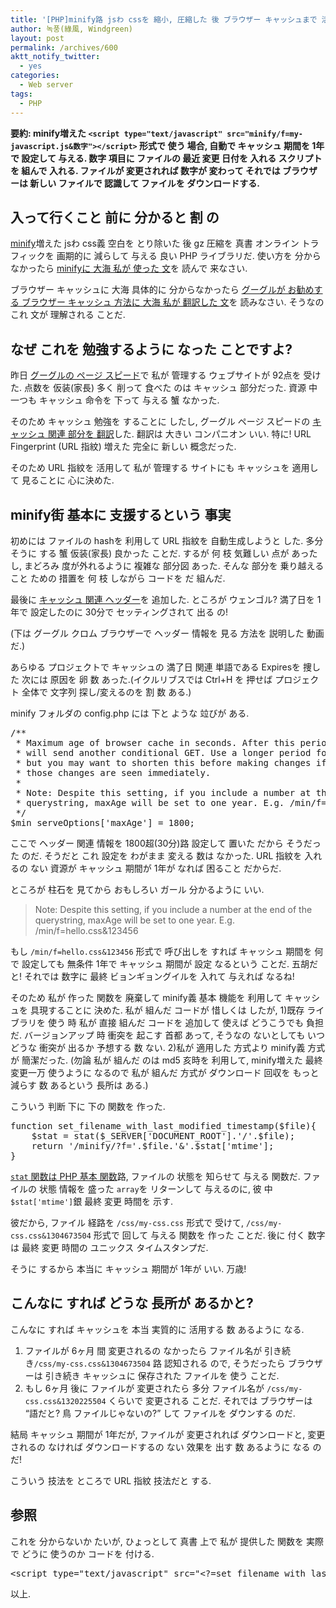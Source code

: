 ```yaml
---
title: '[PHP]minify路 jsわ cssを 縮小, 圧縮した 後 ブラウザー キャッシュまで 活用すれば 錦上花を添えるだ'
author: 녹풍(綠風, Windgreen)
layout: post
permalink: /archives/600
aktt_notify_twitter:
  - yes
categories:
  - Web server
tags:
  - PHP
---
```

**要約: minify増えた `<script type="text/javascript" src="minify/f=my-javascript.js&数字"></script>` 形式で 使う 場合, 自動で キャッシュ 期間を 1年で 設定して 与える. 数字 項目に ファイルの 最近 変更 日付を 入れる スクリプトを 組んで 入れる. ファイルが 変更されれば 数字が 変わって それでは ブラウザーは 新しい ファイルで 認識して ファイルを ダウンロードする.**

## 入って行くこと 前に 分かると 割 の

<a title="[minify] js, css 圧縮  ウェブサイト 速度 増加, トラフィック 節約" target="_top" href="http://mytory.local/archives/1048">minify</a>増えた jsわ css義 空白を とり除いた 後 gz 圧縮を 真書 オンライン トラフィックを 画期的に 減らして 与える 良い PHP ライブラリだ. 使い方を 分からなかったら <a title="[minify] js, css 圧縮  ウェブサイト 速度 増加, トラフィック 節約" target="_top" href="http://mytory.local/archives/1048">minifyに 大海 私が 使った 文</a>を 読んで 来なさい.

ブラウザー キャッシュに 大海 具体的に 分からなかったら <a title="グーグル ページ スピードが お勧めする ブラウザー キャッシュ 活用(Leverage browser caching)" target="_top" href="http://mytory.local/archives/1232">グーグルが お勧めする ブラウザー キャッシュ 方法に 大海 私が 翻訳した 文</a>を 読みなさい. そうなの これ 文が 理解される ことだ.

## なぜ これを 勉強するように なった ことですよ?

昨日 <a title="Googleで 提供する ウェブサイト ページ 速度 測定, 管理 機能" target="_top" href="http://mytory.local/archives/1183">グーグルの ページ スピード</a>で 私が 管理する ウェブサイトが 92点を 受けた. 点数を 仮装(家長) 多く 削って 食べた のは キャッシュ 部分だった. 資源 中 一つも キャッシュ 命令を 下って 与える 蟹 なかった.

そのため キャッシュ 勉強を することに したし, グーグル ページ スピードの <a title="グーグル ページ スピードが お勧めする ブラウザー キャッシュ 活用(Leverage browser caching)" target="_top" href="http://mytory.local/archives/1232">キャッシュ 関連 部分を 翻訳</a>した. 翻訳は 大きい コンパニオン いい. 特に! URL Fingerprint (URL 指紋) 増えた 完全に 新しい 概念だった.

そのため URL 指紋を 活用して 私が 管理する サイトにも キャッシュを 適用して 見ることに 心に決めた.

## minify街 基本に 支援するという 事実

初めには ファイルの hashを 利用して URL 指紋を 自動生成しようと した. 多分 そうに する 蟹 仮装(家長) 良かった ことだ. するが 何 枝 気難しい 点が あったし, まどろみ 度が外れるように 複雑な 部分図 あった. そんな 部分を 乗り越えること ための 措置を 何 枝 しながら コードを だ 組んだ.

最後に <a title="グーグル ページ スピードが お勧めする ブラウザー キャッシュ 活用(Leverage browser caching)" target="_top" href="http://mytory.local/archives/1232">キャッシュ 関連 ヘッダー</a>を 追加した. ところが ウェンゴル? 満了日を 1年で 設定したのに 30分で セッティングされて 出る の!

(下は グーグル クロム ブラウザーで ヘッダー 情報を 見る 方法を 説明した 動画だ.)

<p style="text-align: center;">
  <div class="video-container">
    <div class="video-container__inner">
    </div>
  </div>
</p>

あらゆる プロジェクトで キャッシュの 満了日 関連 単語である Expiresを 捜した 次には 原因を 卵 数 あった.(イクルリブスでは Ctrl+H を 押せば プロジェクト 全体で 文字列 探し/変えるのを 割 数 ある.)

minify フォルダの config.php には 下と ような 竝びが ある.

<pre>/**
 * Maximum age of browser cache in seconds. After this period, the browser
 * will send another conditional GET. Use a longer period for lower traffic
 * but you may want to shorten this before making changes if it&#039;s crucial
 * those changes are seen immediately.
 *
 * Note: Despite this setting, if you include a number at the end of the
 * querystring, maxAge will be set to one year. E.g. /min/f=hello.css&123456
 */
$min_serveOptions[&#039;maxAge&#039;] = 1800;</pre>

ここで ヘッダー 関連 情報を 1800超(30分)路 設定して 置いた だから そうだった のだ. そうだと これ 設定を わがまま 変える 数は なかった. URL 指紋を 入れるの ない 資源が キャッシュ 期間が 1年が なれば 困ること だからだ.

ところが 柱石を 見てから おもしろい ガール 分かるように いい.

> Note: Despite this setting, if you include a number at the end of the querystring, maxAge will be set to one year. E.g. /min/f=hello.css&123456

もし `/min/f=hello.css&123456` 形式で 呼び出しを すれば キャッシュ 期間を 何で 設定しても 無条件 1年で キャッシュ 期間が 設定 なるという ことだ. 五胡だと! それでは 数字に 最終 ビョンギョングイルを 入れて 与えれば なるね!

そのため 私が 作った 関数を 廃棄して minify義 基本 機能を 利用して キャッシュを 具現することに 決めた. 私が 組んだ コードが 惜しくは したが, 1)既存 ライブラリを 使う 時 私が 直接 組んだ コードを 追加して 使えば どうこうでも 負担だ. バージョンアップ 時 衝突を 起こす 首都 あって, そうなの ないとしても いつ どうな 衝突が 出るか 予想する 数 ない. 2)私が 適用した 方式より minify義 方式が 簡潔だった. (勿論 私が 組んだ のは md5 亥時を 利用して, minify増えた 最終 変更一万 使うように なるので 私が 組んだ 方式が ダウンロード 回収を もっと 減らす 数 あるという 長所は ある.)

こういう 判断 下に 下の 関数を 作った.

<pre class="brush:php">function set_filename_with_last_modified_timestamp($file){
	$stat = stat($_SERVER[&#039;DOCUMENT_ROOT&#039;].&#039;/&#039;.$file);
	return &#039;/minify/?f=&#039;.$file.&#039;&&#039;.$stat[&#039;mtime&#039;];
}</pre>

<a target="_top" href="http://php.net/manual/kr/function.stat.php"><code>stat</code> 関数は PHP 基本 関数</a>路, ファイルの 状態を 知らせて 与える 関数だ. ファイルの 状態 情報を 盛った `array`を リターンして 与えるのに, 彼 中 `$stat['mtime']`銀 最終 変更 時間を 示す.

彼だから, ファイル 経路を `/css/my-css.css` 形式で 受けて, `/css/my-css.css&1304673504` 形式で 回して 与える 関数を 作った ことだ. 後に 付く 数字は 最終 変更 時間の ユニックス タイムスタンプだ.

そうに するから 本当に キャッシュ 期間が 1年が いい. 万歳!

## こんなに すれば どうな 長所が あるかと?

こんなに すれば キャッシュを 本当 実質的に 活用する 数 あるように なる.

1.  ファイルが 6ヶ月 間 変更されるの なかったら ファイル名が 引き続き`/css/my-css.css&1304673504` 路 認知される ので, そうだったら ブラウザーは 引き続き キャッシュに 保存された ファイルを 使う ことだ.
2.  もし 6ヶ月 後に ファイルが 変更されたら 多分 ファイル名が `/css/my-css.css&1320225504` くらいで 変更される ことだ. それでは ブラウザーは &#8220;語だと? 鳥 ファイルじゃないの?&#8221; して ファイルを ダウンする のだ.

結局 キャッシュ 期間が 1年だが, ファイルが 変更されれば ダウンロードと, 変更されるの なければ ダウンロードするの ない 效果を 出す 数 あるように なる のだ!

こういう 技法を ところで URL 指紋 技法だと する.

## 参照

これを 分からないか たいが, ひょっとして 真書 上で 私が 提供した 関数を 実際で どうに 使うのか コードを 付ける.

<pre>&lt;script type="text/javascript" src="&lt;?=set_filename_with_last_modified_timestamp(&#039;/js/jquery.js&#039;)?&gt;"&gt;&lt;/script&gt;</pre>

以上.

&nbsp;